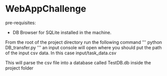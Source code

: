 # WebAppChallenge

pre-requisites:

- DB Browser for SQLite installed in the machine.

From the root of the project directory run the following command
'''
python DB_transfer.py
'''
an input console will open where you should put the path of the input csv data. In this case
input/task_data.csv

This will parse the csv file into a database called TestDB.db inside the project folder